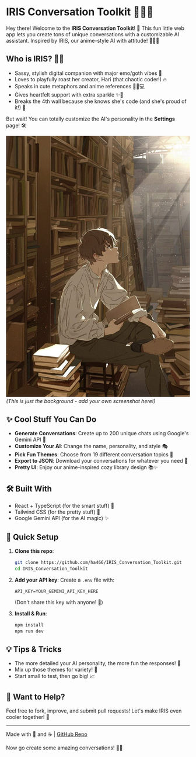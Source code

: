 


          
# IRIS Conversation Toolkit 🎀✨🤖

Hey there! Welcome to the **IRIS Conversation Toolkit**! 👋 This fun little web app lets you create tons of unique conversations with a customizable AI assistant. Inspired by IRIS, our anime-style AI with attitude! 💁‍♀️✨

## Who is IRIS? 🖤🎀

* Sassy, stylish digital companion with major emo/goth vibes 🦇
* Loves to playfully roast her creator, Hari (that chaotic coder!) 🔥
* Speaks in cute metaphors and anime references 🍓🌙💻
* Gives heartfelt support with extra sparkle ✨💖
* Breaks the 4th wall because she knows she's code (and she's proud of it!) 💅

But wait! You can totally customize the AI's personality in the **Settings** page! 🛠️

![App Screenshot](/assets/library-background.jpg)
*(This is just the background - add your own screenshot here!)*

## ✨ Cool Stuff You Can Do

* **Generate Conversations**: Create up to 200 unique chats using Google's Gemini API 🧠
* **Customize Your AI**: Change the name, personality, and style 🎭
* **Pick Fun Themes**: Choose from 19 different conversation topics 📝
* **Export to JSON**: Download your conversations for whatever you need 💾
* **Pretty UI**: Enjoy our anime-inspired cozy library design 📚✨

## 🛠️ Built With

* React + TypeScript (for the smart stuff) 🧩
* Tailwind CSS (for the pretty stuff) 🎨
* Google Gemini API (for the AI magic) ✨

## 🚀 Quick Setup

1. **Clone this repo**:
   ```bash
   git clone https://github.com/ha466/IRIS_Conversation_Toolkit.git
   cd IRIS_Conversation_Toolkit
   ```

2. **Add your API key**:
   Create a `.env` file with:
   ```
   API_KEY=YOUR_GEMINI_API_KEY_HERE
   ```
   (Don't share this key with anyone! 🤫)

3. **Install & Run**:
   ```bash
   npm install
   npm run dev
   ```

## 💡 Tips & Tricks

* The more detailed your AI personality, the more fun the responses! 🧠
* Mix up those themes for variety! 🔄
* Start small to test, then go big! 📈

## 🤝 Want to Help?

Feel free to fork, improve, and submit pull requests! Let's make IRIS even cooler together! 🙌

---

Made with 💖 and ☕ | [GitHub Repo](https://github.com/ha466/IRIS_Conversation_Toolkit.git)

Now go create some amazing conversations! 🎉✨
        